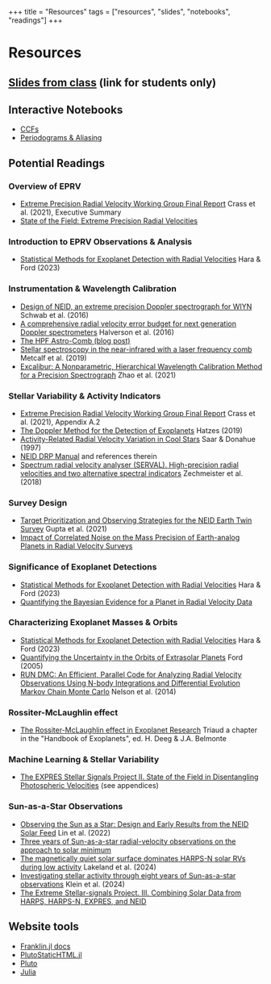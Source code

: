 +++
title = "Resources"
tags = ["resources", "slides", "notebooks", "readings"]
+++

# Resources 

## [Slides from class](https://drive.google.com/drive/folders/1H5mFzBSMISdLx6HjuDVBP72CShdfZk6T?usp=sharing) (link for students only)

## Interactive Notebooks 
- [CCFs](https://eford.github.io/PsuAstro589Fall2024/notebooks/week3ccf/)
- [Periodograms & Aliasing](https://eford.github.io/PsuAstro589Fall2024/notebooks/week3aliasing/)

## Potential Readings
### Overview of EPRV 
- [Extreme Precision Radial Velocity Working Group Final Report](https://ui.adsabs.harvard.edu/abs/2021arXiv210714291C/abstract) Crass et al. (2021), Executive Summary
- [State of the Field: Extreme Precision Radial Velocities](https://ui.adsabs.harvard.edu/abs/2016PASP..128f6001F/abstract)

### Introduction to EPRV Observations & Analysis
- [Statistical Methods for Exoplanet Detection with Radial Velocities](https://ui.adsabs.harvard.edu/abs/2023AnRSA..10..623H/abstract) Hara & Ford (2023)

### Instrumentation & Wavelength Calibration
- [Design of NEID, an extreme precision Doppler spectrograph for WIYN](https://ui.adsabs.harvard.edu/abs/2016SPIE.9908E..7HS/abstract) Schwab et al. (2016)
- [A comprehensive radial velocity error budget for next generation Doppler spectrometers](http://adsabs.harvard.edu/abs/2016SPIE.9908E..6PH) Halverson et al. (2016)
- [The HPF Astro-Comb (blog post)](https://hpf.psu.edu/2019/02/19/the-hpf-astro-comb/)
- [Stellar spectroscopy in the near-infrared with a laser frequency comb](https://doi.org/10.1364/OPTICA.6.000233) Metcalf et al. (2019)
- [Excalibur: A Nonparametric, Hierarchical Wavelength Calibration Method for a Precision Spectrograph](https://ui.adsabs.harvard.edu/abs/2021AJ....161...80Z/abstract) Zhao et al. (2021)

### Stellar Variability & Activity Indicators
- [Extreme Precision Radial Velocity Working Group Final Report](https://ui.adsabs.harvard.edu/abs/2021arXiv210714291C/abstract) Crass et al. (2021), Appendix A.2
- [The Doppler Method for the Detection of Exoplanets](https://catalog.libraries.psu.edu/catalog/29987866) Hatzes (2019)
- [Activity-Related Radial Velocity Variation in Cool Stars](https://ui.adsabs.harvard.edu/abs/1997ApJ...485..319S/abstract) Saar & Donahue (1997)
- [NEID DRP Manual](https://neid.ipac.caltech.edu/docs/NEID-DRP/algorithms.html#stellar-activity-info) and references therein
- [Spectrum radial velocity analyser (SERVAL). High-precision radial velocities and two alternative spectral indicators](https://ui.adsabs.harvard.edu/abs/2018A%26A...609A..12Z/abstract) Zechmeister et al. (2018)

### Survey Design
- [Target Prioritization and Observing Strategies for the NEID Earth Twin Survey](https://ui.adsabs.harvard.edu/abs/2021AJ....161..130G/abstract) Gupta et al. (2021)
- [Impact of Correlated Noise on the Mass Precision of Earth-analog Planets in Radial Velocity Surveys](https://ui.adsabs.harvard.edu/abs/2023AJ....165...98L/abstract)

### Significance of Exoplanet Detections
- [Statistical Methods for Exoplanet Detection with Radial Velocities](https://ui.adsabs.harvard.edu/abs/2023AnRSA..10..623H/abstract) Hara & Ford (2023)
- [Quantifying the Bayesian Evidence for a Planet in Radial Velocity Data](https://ui.adsabs.harvard.edu/abs/2020AJ....159...73N/abstract)

### Characterizing Exoplanet Masses & Orbits
- [Statistical Methods for Exoplanet Detection with Radial Velocities](https://ui.adsabs.harvard.edu/abs/2023AnRSA..10..623H/abstract) Hara & Ford (2023)
- [Quantifying the Uncertainty in the Orbits of Extrasolar Planets](https://ui.adsabs.harvard.edu/abs/2005AJ....129.1706F/abstract) Ford (2005)
- [RUN DMC: An Efficient, Parallel Code for Analyzing Radial Velocity Observations Using N-body Integrations and Differential Evolution Markov Chain Monte Carlo](https://ui.adsabs.harvard.edu/abs/2014ApJS..210...11N/abstract) Nelson et al. (2014)

###  Rossiter-McLaughlin effect
- [The Rossiter-McLaughlin effect in Exoplanet Research](https://arxiv.org/abs/1709.06376]) Triaud a chapter in the "Handbook of Exoplanets", ed. H. Deeg & J.A. Belmonte

### Machine Learning & Stellar Variability
- [The EXPRES Stellar Signals Project II. State of the Field in Disentangling Photospheric Velocities](https://ui.adsabs.harvard.edu/abs/2022AJ....163..171Z/abstract) (see appendices)

### Sun-as-a-Star Observations
- [Observing the Sun as a Star: Design and Early Results from the NEID Solar Feed](https://ui.adsabs.harvard.edu/abs/2022AJ....163..184L/abstract) Lin et al. (2022)
- [Three years of Sun-as-a-star radial-velocity observations on the approach to solar minimum](https://ui.adsabs.harvard.edu/abs/2019MNRAS.487.1082C/abstract)
- [The magnetically quiet solar surface dominates HARPS-N solar RVs during low activity](https://ui.adsabs.harvard.edu/abs/2024MNRAS.527.7681L/abstract) Lakeland et al. (2024)
- [Investigating stellar activity through eight years of Sun-as-a-star observations](https://ui.adsabs.harvard.edu/abs/2024MNRAS.531.4238K/abstract) Klein et al. (2024)
- [The Extreme Stellar-signals Project. III. Combining Solar Data from HARPS, HARPS-N, EXPRES, and NEID](https://ui.adsabs.harvard.edu/abs/2023AJ....166..173Z/abstract)



## Website tools
- [Franklin.jl docs](https://franklinjl.org/syntax/markdown/)
- [PlutoStaticHTML.jl](https://github.com/rikhuijzer/PlutoStaticHTML.jl)
- [Pluto](https://plutojl.org/)
- [Julia](https://julialang.org/)

